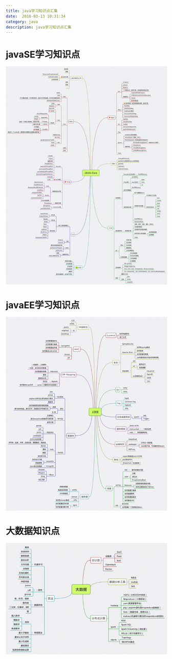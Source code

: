 ```yaml
---
title: java学习知识点汇集
date:  2018-03-13 10:31:34
category: java
description: java学习知识点汇集
---
```

# javaSE学习知识点
![enter description here][1]

# javaEE学习知识点
  ![enter description here][2]

# 大数据知识点
  ![enter description here][3]



[1]: /static/articleImage/2018/javaSE%E7%9F%A5%E8%AF%86%E7%82%B9.gif
[2]: /static/articleImage/2018/javaEE%E7%9F%A5%E8%AF%86%E7%82%B9.gif
[3]: /static/articleImage/2018/%E5%A4%A7%E6%95%B0%E6%8D%AE%E7%9F%A5%E8%AF%86%E7%82%B9.gif